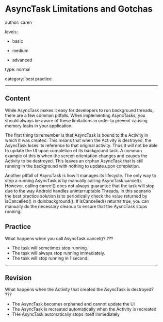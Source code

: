 # AsyncTask Limitations and Gotchas
author: caren

levels:

  - basic

  - medium

  - advanced

type: normal

category: best practice

---
## Content

While AsyncTask makes it easy for developers to run background threads, there are a few common pitfalls. When implementing AsyncTasks, you should always be aware of these limitations in order to prevent causing memory leaks in your application.

The first thing to remember is that AsyncTask is bound to the Activity in which it was created. This means that when the Activity is destroyed, the AsyncTask loses its reference to that original activity. Thus it will not be able to update the UI upon completion of its background task. A common example of this is when the screen orientation changes and causes the Activity to be destroyed. This leaves an orphan AsyncTask that is still running in the background with nothing to update upon completion.

Another pitfall of AsyncTask is how it manages its lifecycle. The only way to stop a running AsyncTask is by manually calling AsyncTask.cancel(). However, calling cancel() does not always guarantee that the task will stop due to the way Android handles uninterruptable Threads. In this scenario the best practice solution is to periodically check the value returned by isCancelled() in doInbackground(). If isCancelled() returns true, you can manually do the necessary cleanup to ensure that the AysncTask stops running.

## Practice

What happens when you call AsyncTask.cancel()?
???

* The task will sometimes stop running.
* The task will always stop running immediately.
* The task will stop running in 1 second.

---
## Revision

What happens when the Activity that created the AsyncTask is destroyed?
???

* The AsyncTask becomes orphaned and cannot update the UI
* The AsyncTask is recreated automatically when the Activity is recreated
* THe AsyncTask automatically stops itself immediately
